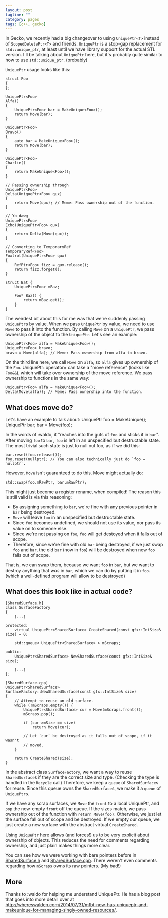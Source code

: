 ```yaml
---
layout: post
tagline: ""
category: pages
tags: [c++, gecko]
---
```


In Gecko, we recently had a big changeover to using `UniquePtr<T>` instead of `ScopedDeletePtr<T>` and friends.
`UniquePtr` is a stop-gap replacement for `std::unique_ptr`, at least until we have library support for the actual STL version.
I'll be talking about `UniquePtr` here, but it's probably quite similar to how to use `std::unique_ptr`. (probably)

`UniquePtr` usage looks like this:

    struct Foo
    {
    };

    UniquePtr<Foo>
    Alfa()
    {
        UniquePtr<Foo> bar = MakeUnique<Foo>();
        return Move(bar);
    }

    UniquePtr<Foo>
    Bravo()
    {
        auto bar = MakeUnique<Foo>();
        return Move(bar);
    }

    UniquePtr<Foo>
    Charlie()
    {
        return MakeUnique<Foo>();
    }

    // Passing ownership through
    UniquePtr<Foo>
    Delta(UniquePtr<Foo> qux)
    {
        return Move(qux); // Meme: Pass ownership out of the function.
    }

    // Yo dawg
    UniquePtr<Foo>
    Echo(UniquePtr<Foo> qux)
    {
        return Delta(Move(qux));
    }

    // Converting to TemporaryRef
    TemporaryRef<Foo>
    Foxtrot(UniquePtr<Foo> qux)
    {
        RefPtr<Foo> fizz = qux.release();
        return fizz.forget();
    }

    struct Bat {
        UniquePtr<Foo> mBaz;

        Foo* Baz() {
            return mBaz.get();
        }
    }

The weirdest bit about this for me was that we're suddenly passing `UniquePtr`s by value.
When we pass `UniquePtr` by value, we need to use `Move` to pass it into the function.
By calling `Move` on a `UniquePtr`, we pass ownership of the object to the `UniquePtr`.
Let's see an example:

    UniquePtr<Foo> alfa = MakeUnique<Foo>();
    UniquePtr<Foo> bravo;
    bravo = Move(alfa); // Meme: Pass ownership from alfa to bravo.

On the third line here, we call `Move` on `alfa`, so `alfa` gives up ownership of the `Foo`.
UniquePtr<T>::operator= can take a "move reference" (looks like `Foo&&`), which will take over ownership of the move reference.
We pass ownership to functions in the same way:

    UniquePtr<Foo> alfa = MakeUnique<Foo>();
    Delta(Move(alfa)); // Meme: Pass ownership into the function.

What does move do?
---

Let's have an example to talk about:
    UniquePtr<Qux> foo = MakeUnique<Qux>();
    UniquePtr<Qux> bar;
    bar = Move(foo);

In the words of :waldo, it "reaches into the guts of `foo` and sticks it in `bar`".
After moving `foo` to `bar`, `foo` is left in an unspecified but destructable state.
The most trivial such state is just to null out foo, as if we did this:

    bar.reset(foo.release());
    foo.reset(nullptr); // You can also technically just do `foo = nullptr`.

However, `Move` isn't guaranteed to do this.
Move might actually do:

    std::swap(foo.mRawPtr, bar.mRawPtr);

This might just become a register rename, when compiled!
The reason this is still valid is via this reasoning:

* By assigning something to `bar`, we're fine with any previous pointer in `bar` being destroyed.
* `Move` will leave `foo` in an unspecified but destructable state.
* Since `foo` becomes undefined, we should not use its value, nor pass its value on to someone else.
* Since we're not passing on `foo`, `foo` will get destoyed when it falls out of scope.
* Therefore, since we're fine with old `bar` being destroyed, if we just swap `foo` and `bar`, the old `bar` (now in `foo`) will be destroyed when new `foo` falls out of scope.

That is, we can swap them, because we want `foo` in `bar`, but we want to destroy anything that *was* in `bar`, which we can do by putting it in `foo`. (which a well-defined program will allow to be destroyed)

What does this look like in actual code?
---

    [SharedSurface.h]
    class SurfaceFactory
    {
        [...]

    protected:
        virtual UniquePtr<SharedSurface> CreateShared(const gfx::IntSize& size) = 0;

        std::queue< UniquePtr<SharedSurface> > mScraps;

    public:
        UniquePtr<SharedSurface> NewSharedSurface(const gfx::IntSize& size);

        [...]
    };

    [SharedSurface.cpp]
    UniquePtr<SharedSurface>
    SurfaceFactory::NewSharedSurface(const gfx::IntSize& size)
    {
        // Attempt to reuse an old surface.
        while (!mScraps.empty()) {
            UniquePtr<SharedSurface> cur = Move(mScraps.front());
            mScraps.pop();

            if (cur->mSize == size)
                return Move(cur);

            // Let `cur` be destroyed as it falls out of scope, if it wasn't
            // moved.
        }

        return CreateShared(size);
    }

In the abstract class `SurfaceFactory`, we want a way to reuse `SharedSurface`s if they are the correct size and type. (Checking the type is handled in the `Recycle` call)
Therefore, we keep a `queue` of `SharedSurface`s for reuse.
Since this queue owns the `SharedSurface`s, we make it a `queue` of `UniquePtr`s.

If we have any scrap surfaces, we `Move` the `front` to a local UniquePtr, and `pop` the now-empty `front` off the queue.
If the sizes match, we pass ownership out of the function with `return Move(foo)`.
Otherwise, we just let the surface fall out of scope and be destroyed.
If we empty our queue, we just create a new surface with the abstract virtual `CreateShared`.

Using `UniquePtr` here allows (and forces!) us to be very explicit about ownership of objects.
This reduces the need for comments regarding ownership, and just plain makes things more clear.

You can see how we were working with bare pointers before in [SharedSurface.h](http://hg.mozilla.org/mozilla-central/file/855997734816/gfx/gl/SharedSurface.h#l114) and [SharedSurface.cpp](http://hg.mozilla.org/mozilla-central/file/855997734816/gfx/gl/SharedSurface.cpp#l265).
There weren't even comments regarding how `mScraps` owns its raw pointers. (My bad!)

More
---

Thanks to :waldo for helping me understand UniquePtr.
He has a blog post that goes into more detail over at <http://whereswalden.com/2014/07/31/mfbt-now-has-uniqueptr-and-makeunique-for-managing-singly-owned-resources/>.
